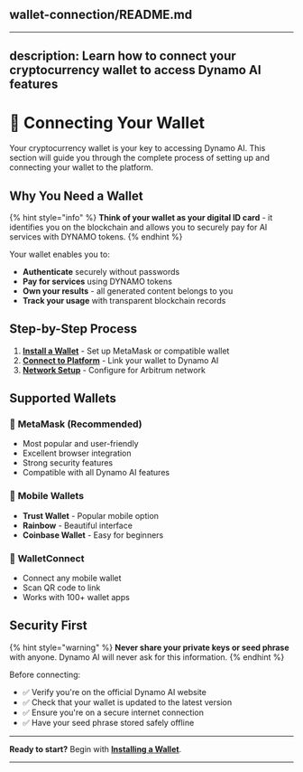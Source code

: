 ## wallet-connection/README.md

---

description: Learn how to connect your cryptocurrency wallet to access Dynamo AI features
---

# 🔗 Connecting Your Wallet

Your cryptocurrency wallet is your key to accessing Dynamo AI. This section will guide you through the complete process of setting up and connecting your wallet to the platform.

## Why You Need a Wallet

{% hint style="info" %}
**Think of your wallet as your digital ID card** - it identifies you on the blockchain and allows you to securely pay for AI services with DYNAMO tokens.
{% endhint %}

Your wallet enables you to:

- **Authenticate** securely without passwords
- **Pay for services** using DYNAMO tokens
- **Own your results** - all generated content belongs to you
- **Track your usage** with transparent blockchain records

## Step-by-Step Process

1. **[Install a Wallet](install-wallet.md)** - Set up MetaMask or compatible wallet
2. **[Connect to Platform](connect-platform.md)** - Link your wallet to Dynamo AI
3. **[Network Setup](network-setup.md)** - Configure for Arbitrum network

## Supported Wallets

### 🦊 **MetaMask** (Recommended)

- Most popular and user-friendly
- Excellent browser integration
- Strong security features
- Compatible with all Dynamo AI features

### 📱 **Mobile Wallets**

- **Trust Wallet** - Popular mobile option
- **Rainbow** - Beautiful interface
- **Coinbase Wallet** - Easy for beginners

### 🔗 **WalletConnect**

- Connect any mobile wallet
- Scan QR code to link
- Works with 100+ wallet apps

## Security First

{% hint style="warning" %}
**Never share your private keys or seed phrase** with anyone. Dynamo AI will never ask for this information.
{% endhint %}

Before connecting:

- ✅ Verify you're on the official Dynamo AI website
- ✅ Check that your wallet is updated to the latest version
- ✅ Ensure you're on a secure internet connection
- ✅ Have your seed phrase stored safely offline

---

**Ready to start?** Begin with **[Installing a Wallet](install-wallet.md)**.

---
